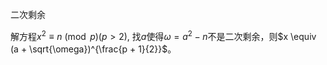 二次剩余

解方程$x^2 \equiv n \pmod p (p > 2)$, 找$a$使得$\omega = a^2 - n$不是二次剩余，则$x \equiv (a + \sqrt{\omega})^{\frac{p + 1}{2}}$。

